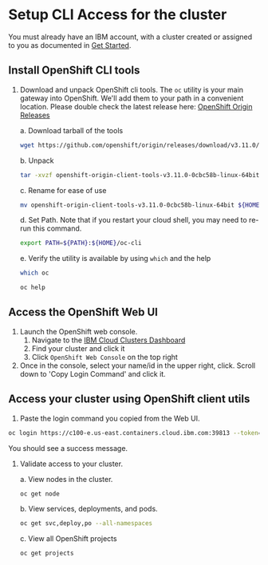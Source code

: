 # Setup CLI Access for the cluster

You must already have an IBM account, with a cluster created or assigned to you as documented in [Get Started](../../GETSTARTED.md).

## Install OpenShift CLI tools

1. Download and unpack OpenShift cli tools. The `oc` utility is your main gateway into OpenShift. We'll add them to your path in a convenient location. Please double check the latest release here: [OpenShift Origin Releases](https://github.com/openshift/origin/releases/)

   a. Download tarball of the tools

   ```bash
   wget https://github.com/openshift/origin/releases/download/v3.11.0/openshift-origin-client-tools-v3.11.0-0cbc58b-linux-64bit.tar.gz
   ```

   b. Unpack

   ```bash
   tar -xvzf openshift-origin-client-tools-v3.11.0-0cbc58b-linux-64bit.tar.gz
   ```

   c. Rename for ease of use

   ```bash
   mv openshift-origin-client-tools-v3.11.0-0cbc58b-linux-64bit ${HOME}/oc-cli
   ```

   d. Set Path. Note that if you restart your cloud shell, you may need to re-run this command.

   ```bash
   export PATH=${PATH}:${HOME}/oc-cli
   ```

   e. Verify the utility is available by using `which` and the help

   ```bash
   which oc
   ```

   ```bash
   oc help
   ```

## Access the OpenShift Web UI

1. Launch the OpenShift web console.
   1. Navigate to the [IBM Cloud Clusters Dashboard](https://cloud.ibm.com/kubernetes/clusters)
   2. Find your cluster and click it
   3. Click `OpenShift Web Console` on the top right
2. Once in the console, select your name/id in the upper right, click. Scroll down to 'Copy Login Command' and click it.

## Access your cluster using OpenShift client utils

1. Paste the login command you copied from the Web UI.

```bash
oc login https://c100-e.us-east.containers.cloud.ibm.com:39813 --token=xxxxxxxxxxxxxxxxxxxxxxxxxxxxxxxxxxxxxxxxxxx
```

You should see a success message.

1. Validate access to your cluster.

   a. View nodes in the cluster.

   ```bash
   oc get node
   ```

   b. View services, deployments, and pods.

   ```bash
   oc get svc,deploy,po --all-namespaces
   ```

   c. View all OpenShift projects

   ```bash
   oc get projects
   ```
